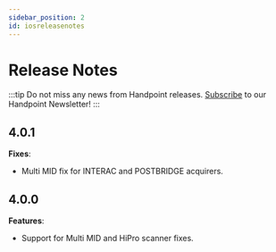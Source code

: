 ```yaml
---
sidebar_position: 2
id: iosreleasenotes
---
```




# Release Notes

:::tip
Do not miss any news from Handpoint releases. [Subscribe](https://handpoint.us6.list-manage.com/subscribe?u=4d9dff9e7edb7e57a67a7b252&id=0a2179241e) to our Handpoint Newsletter!
:::

## 4.0.1
**Fixes**:
 - Multi MID fix for INTERAC and POSTBRIDGE acquirers.

## 4.0.0
**Features**:
 - Support for Multi MID and HiPro scanner fixes.

